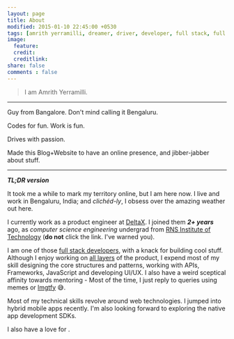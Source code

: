 ```yaml
---
layout: page
title: About
modified: 2015-01-10 22:45:00 +0530
tags: [amrith yerramilli, dreamer, driver, developer, full stack, full stack developer, javascript, html, css, bootstrap, node, angular, knockout, philosophy]
image:
  feature:
  credit:
  creditlink:
share: false
comments : false
---
```


> I am Amrith Yerramilli.

- - -

Guy from Bangalore. Don't mind calling it Bengaluru.

Codes for fun. Work is fun.

Drives with passion.

Made this Blog+Website to have an online presence, and jibber-jabber about stuff.

- - -

_**TL;DR version**_

It took me a while to mark my territory online, but I am here now.
I live and work in Bengaluru, India; and _clichéd-ly_, I obsess over the amazing weather out here.

I currently work as a product engineer at [DeltaX](http://www.deltax.com/). I joined them _**2+ years**_ ago, as *computer science engineering* undergrad from [RNS Institute of Technology](http://www.rnsit.ac.in/) (**do not** click the link. I've warned you).

I am one of those [full stack developers](https://www.google.co.in/search?q=full+stack+developer), with a knack for building cool stuff. Although I enjoy working on [all layers](https://en.wikipedia.org/wiki/Multitier_architecture#Three-tier_architecture) of the product, I expend most of my skill designing the core structures and patterns, working with APIs, Frameworks, JavaScript and developing UI/UX. I also have a weird sceptical affinity towards mentoring - Most of the time, I just reply to queries using memes or [lmgtfy](http://lmgtfy.com/) :sweat_smile:.

Most of my technical skills revolve around web technologies. I jumped into hybrid mobile apps recently.
I'm also looking forward to exploring the native app development SDKs.

I also have a love for <i class="fa fa-car fa-lg fa-fw" title="driving"></i> <i class="fa fa-motorcycle fa-lg fa-fw" title="riding"></i> <i class="fa fa-cutlery fa-lg fa-fw" title="cooking"></i> <i class="fa fa-camera fa-lg fa-fw" title="photography"></i> <i class="fa fa-coffee fa-lg fa-fw" title="coffee"></i> <i class="fa fa-beer fa-lg fa-fw" title="hangout"></i> <i class="fa fa-futbol-o fa-lg fa-fw" title="Football"></i> <i class="fa fa-lg fa-fw fa-music" title="Music"></i>.
